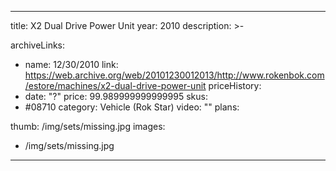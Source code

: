 
---
title: X2 Dual Drive Power Unit
year: 2010
description: >-
  
archiveLinks:
  - name: 12/30/2010
    link: https://web.archive.org/web/20101230012013/http://www.rokenbok.com/estore/machines/x2-dual-drive-power-unit
priceHistory:
  - date: "?"
    price: 99.989999999999995
skus:
  - #08710
category: Vehicle (Rok Star)
video: ""
plans:

thumb: /img/sets/missing.jpg
images:
  -  /img/sets/missing.jpg
---

